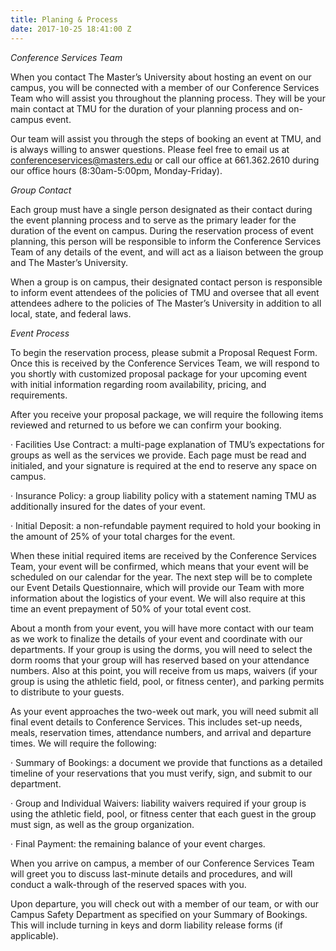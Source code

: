 ```yaml
---
title: Planing & Process
date: 2017-10-25 18:41:00 Z
---
```


*Conference Services Team*

When you contact The Master’s University about hosting an event on our campus, you will be connected with a member of our Conference Services Team who will assist you throughout the planning process. They will be your main contact at TMU for the duration of your planning process and on-campus event.

Our team will assist you through the steps of booking an event at TMU, and is always willing to answer questions. Please feel free to email us at [conferenceservices@masters.edu](mailto:conferenceservices@masters.edu) or call our office at 661.362.2610 during our office hours (8:30am-5:00pm, Monday-Friday).

*Group Contact*

Each group must have a single person designated as their contact during the event planning process and to serve as the primary leader for the duration of the event on campus. During the reservation process of event planning, this person will be responsible to inform the Conference Services Team of any details of the event, and will act as a liaison between the group and The Master’s University.

When a group is on campus, their designated contact person is responsible to inform event attendees of the policies of TMU and oversee that all event attendees adhere to the policies of The Master’s University in addition to all local, state, and federal laws.

*Event Process*

To begin the reservation process, please submit a Proposal Request Form. Once this is received by the Conference Services Team, we will respond to you shortly with customized proposal package for your upcoming event with initial information regarding room availability, pricing, and requirements.

After you receive your proposal package, we will require the following items reviewed and returned to us before we can confirm your booking.

· Facilities Use Contract: a multi-page explanation of TMU’s expectations for groups as well as the services we provide. Each page must be read and initialed, and your signature is required at the end to reserve any space on campus.

· Insurance Policy: a group liability policy with a statement naming TMU as additionally insured for the dates of your event.

· Initial Deposit: a non-refundable payment required to hold your booking in the amount of 25% of your total charges for the event.

When these initial required items are received by the Conference Services Team, your event will be confirmed, which means that your event will be scheduled on our calendar for the year. The next step will be to complete our Event Details Questionnaire, which will provide our Team with more information about the logistics of your event. We will also require at this time an event prepayment of 50% of your total event cost.

About a month from your event, you will have more contact with our team as we work to finalize the details of your event and coordinate with our departments. If your group is using the dorms, you will need to select the dorm rooms that your group will has reserved based on your attendance numbers. Also at this point, you will receive from us maps, waivers (if your group is using the athletic field, pool, or fitness center), and parking permits to distribute to your guests.

As your event approaches the two-week out mark, you will need submit all final event details to Conference Services. This includes set-up needs, meals, reservation times, attendance numbers, and arrival and departure times. We will require the following:

· Summary of Bookings: a document we provide that functions as a detailed timeline of your reservations that you must verify, sign, and submit to our department.

· Group and Individual Waivers: liability waivers required if your group is using the athletic field, pool, or fitness center that each guest in the group must sign, as well as the group organization.

· Final Payment: the remaining balance of your event charges.

When you arrive on campus, a member of our Conference Services Team will greet you to discuss last-minute details and procedures, and will conduct a walk-through of the reserved spaces with you.

Upon departure, you will check out with a member of our team, or with our Campus Safety Department as specified on your Summary of Bookings. This will include turning in keys and dorm liability release forms (if applicable).
